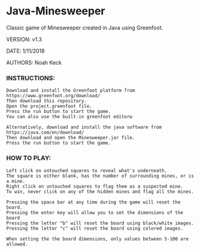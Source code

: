 # Java-Minesweeper
Classic game of Minesweeper created in Java using Greenfoot.

VERSION: v1.3

DATE: 1/11/2018

AUTHORS: Noah Keck

### INSTRUCTIONS:

    Download and install the Greenfoot platform from https://www.greenfoot.org/download/
    Then download this repository.
    Open the project.greenfoot file.
    Press the run button to start the game.
    You can also use the built-in greenfoot editorw
    
    Alternatively, download and install the java software from https://java.com/en/download/
    Then download and open the Minesweeper.jar file.
    Press the run button to start the game.

### HOW TO PLAY:

    Left click on untouched squares to reveal what's underneath. 
    The square is either blank, has the number of surrounding mines, or is a mine.
    Right click on untouched squares to flag them as a suspected mine.
    To win, never click on any of the hidden mines and flag all the mines.
    
    Pressing the space bar at any time during the game will reset the board.
    Pressing the enter key will allow you to set the dimensions of the board
    Pressing the letter "b" will reset the board using black/white images.
    Pressing the letter "c" will reset the board using colored images.
    
    When setting the the board dimensions, only values between 5-100 are allowed.

